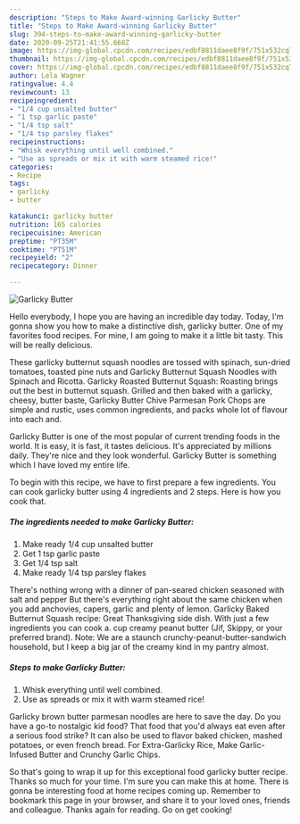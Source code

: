 ```yaml
---
description: "Steps to Make Award-winning Garlicky Butter"
title: "Steps to Make Award-winning Garlicky Butter"
slug: 394-steps-to-make-award-winning-garlicky-butter
date: 2020-09-25T21:41:55.668Z
image: https://img-global.cpcdn.com/recipes/edbf8811daee8f9f/751x532cq70/garlicky-butter-recipe-main-photo.jpg
thumbnail: https://img-global.cpcdn.com/recipes/edbf8811daee8f9f/751x532cq70/garlicky-butter-recipe-main-photo.jpg
cover: https://img-global.cpcdn.com/recipes/edbf8811daee8f9f/751x532cq70/garlicky-butter-recipe-main-photo.jpg
author: Lela Wagner
ratingvalue: 4.4
reviewcount: 13
recipeingredient:
- "1/4 cup unsalted butter"
- "1 tsp garlic paste"
- "1/4 tsp salt"
- "1/4 tsp parsley flakes"
recipeinstructions:
- "Whisk everything until well combined."
- "Use as spreads or mix it with warm steamed rice!"
categories:
- Recipe
tags:
- garlicky
- butter

katakunci: garlicky butter 
nutrition: 165 calories
recipecuisine: American
preptime: "PT35M"
cooktime: "PT51M"
recipeyield: "2"
recipecategory: Dinner

---
```



![Garlicky Butter](https://img-global.cpcdn.com/recipes/edbf8811daee8f9f/751x532cq70/garlicky-butter-recipe-main-photo.jpg)

Hello everybody, I hope you are having an incredible day today. Today, I'm gonna show you how to make a distinctive dish, garlicky butter. One of my favorites food recipes. For mine, I am going to make it a little bit tasty. This will be really delicious.

These garlicky butternut squash noodles are tossed with spinach, sun-dried tomatoes, toasted pine nuts and Garlicky Butternut Squash Noodles with Spinach and Ricotta. Garlicky Roasted Butternut Squash: Roasting brings out the best in butternut squash. Grilled and then baked with a garlicky, cheesy, butter baste, Garlicky Butter Chive Parmesan Pork Chops are simple and rustic, uses common ingredients, and packs whole lot of flavour into each and.

Garlicky Butter is one of the most popular of current trending foods in the world. It is easy, it is fast, it tastes delicious. It's appreciated by millions daily. They're nice and they look wonderful. Garlicky Butter is something which I have loved my entire life.


To begin with this recipe, we have to first prepare a few ingredients. You can cook garlicky butter using 4 ingredients and 2 steps. Here is how you cook that.

<!--inarticleads1-->

##### The ingredients needed to make Garlicky Butter:

1. Make ready 1/4 cup unsalted butter
1. Get 1 tsp garlic paste
1. Get 1/4 tsp salt
1. Make ready 1/4 tsp parsley flakes


There&#39;s nothing wrong with a dinner of pan-seared chicken seasoned with salt and pepper But there&#39;s everything right about the same chicken when you add anchovies, capers, garlic and plenty of lemon. Garlicky Baked Butternut Squash recipe: Great Thanksgiving side dish. With just a few ingredients you can cook a. cup creamy peanut butter (Jif, Skippy, or your preferred brand). Note: We are a staunch crunchy-peanut-butter-sandwich household, but I keep a big jar of the creamy kind in my pantry almost. 

<!--inarticleads2-->

##### Steps to make Garlicky Butter:

1. Whisk everything until well combined.
1. Use as spreads or mix it with warm steamed rice!


Garlicky brown butter parmesan noodles are here to save the day. Do you have a go-to nostalgic kid food? That food that you&#39;d always eat even after a serious food strike? It can also be used to flavor baked chicken, mashed potatoes, or even french bread. For Extra-Garlicky Rice, Make Garlic-Infused Butter and Crunchy Garlic Chips. 

So that's going to wrap it up for this exceptional food garlicky butter recipe. Thanks so much for your time. I'm sure you can make this at home. There is gonna be interesting food at home recipes coming up. Remember to bookmark this page in your browser, and share it to your loved ones, friends and colleague. Thanks again for reading. Go on get cooking!
